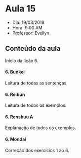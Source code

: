 # Aula 15

+ Dia: 19/03/2018
+ Hora: 9:00 AM
+ Professor: Evellyn

## Conteúdo da aula

Início da lição 6.

#### 6. Bunkei

Leitura de todas as sentenças.

#### 6. Reibun

Leitura de todos os exemplos.

#### 6. Renshuu A

Explanação de todos os exemplos.

#### 6. Mondai

Correção dos exercícios 1 ao 6.
